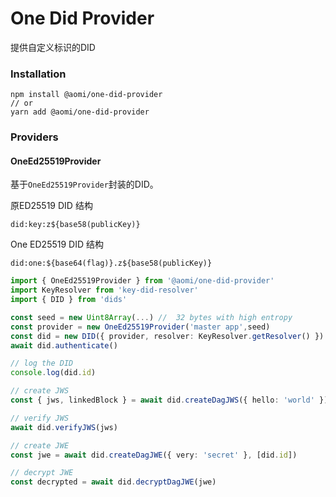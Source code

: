 # One Did Provider

提供自定义标识的DID

### Installation
```
npm install @aomi/one-did-provider
// or
yarn add @aomi/one-did-provider
```

### Providers

#### OneEd25519Provider

基于`OneEd25519Provider`封装的DID。

原ED25519 DID 结构
```
did:key:z${base58(publicKey)}
```
One ED25519 DID 结构
```
did:one:${base64(flag)}.z${base58(publicKey)}
```

```typescript
import { OneEd25519Provider } from '@aomi/one-did-provider'
import KeyResolver from 'key-did-resolver'
import { DID } from 'dids'

const seed = new Uint8Array(...) //  32 bytes with high entropy
const provider = new OneEd25519Provider('master app',seed)
const did = new DID({ provider, resolver: KeyResolver.getResolver() })
await did.authenticate()

// log the DID
console.log(did.id)

// create JWS
const { jws, linkedBlock } = await did.createDagJWS({ hello: 'world' })

// verify JWS
await did.verifyJWS(jws)

// create JWE
const jwe = await did.createDagJWE({ very: 'secret' }, [did.id])

// decrypt JWE
const decrypted = await did.decryptDagJWE(jwe)

```

